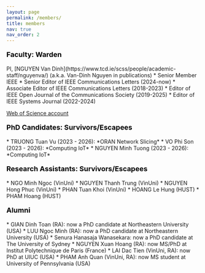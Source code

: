 ```yaml
---
layout: page
permalink: /members/
title: members
nav: true
nav_order: 2
---
```



<p style="text-align: left; color: black; font-size:18px;font-weight:bold">Faculty: Warden</p> 
PI, [NGUYEN Van Dinh](https://www.tcd.ie/scss/people/academic-staff/nguyenva/) (a.k.a. Van-Dinh Nguyen in publications)
 * Senior Member IEEE
 * Senior Editor of IEEE Communications Letters (2024-now)
 * Associate Editor of IEEE Communications Letters (2018-2023)
 * Editor of IEEE Open Journal of the Communications Society (2019-2025)
 * Editor of IEEE Systems Journal (2022-2024)
 
[Web of Science account](https://www.webofscience.com/wos/author/record/ABE-6038-2020)
  
 


<p style="text-align: left; color: black; font-size:18px;font-weight:bold">PhD Candidates: Survivors/Escapees</p>
 * TRUONG Tuan Vu (2023 - 2026): *ORAN Network Slicing*
 * VO Phi Son (2023 - 2026): *Computing IoT*
 * NGUYEN Minh Tuong (2023 - 2026): *Computing IoT*



<p style="text-align: left; color: black; font-size:18px;font-weight:bold">Research Assistants: Survivors/Escapees</p>
* NGO Minh Ngoc (VinUni)
* NGUYEN Thanh Trung (VinUni)
* NGUYEN Hong Phuc (VinUni)
* PHAN Tuan Khoi (VinUni)
* HOANG Le Hung (HUST)
* PHAM Hoang (HUST)
 


<p style="text-align: left; color: black; font-size:18px;font-weight:bold">Alumni</p>
* GIAN Dinh Toan (RA): now a PhD candidate at Northeastern University (USA)
* LUU Ngoc Minh (RA): now a PhD candidate at Northeastern University (USA)
* Senura Hanasaja Wanasekara: now a PhD candidate at The University of Sydney
* NGUYEN Xuan Hoang (RA): now MS/PhD at Institut Polytechnique de Paris (France)
* LAI Dac Tien (VinUni, RA): now PhD at UIUC (USA)
* PHAM Anh Quan (VinUni, RA): now MS student at University of Pennsylvania (USA)




